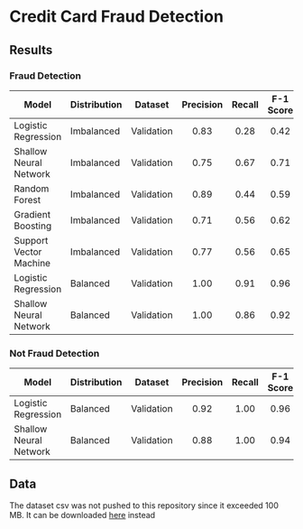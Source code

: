 # Credit Card Fraud Detection

## Results

### Fraud Detection

| Model | Distribution | Dataset| Precision | Recall | F-1 Score |
| --- | --- | --- | :---: | :---: | :---: |
| Logistic Regression | Imbalanced | Validation | 0.83 | 0.28 | 0.42 |
| Shallow Neural Network | Imbalanced | Validation | 0.75 | 0.67 | 0.71 |
| Random Forest | Imbalanced | Validation | 0.89 | 0.44 | 0.59 | 
| Gradient Boosting | Imbalanced | Validation | 0.71 | 0.56 | 0.62 |
| Support Vector Machine | Imbalanced | Validation | 0.77 | 0.56 | 0.65 |
| Logistic Regression | Balanced | Validation | 1.00 | 0.91 | 0.96 |
| Shallow Neural Network | Balanced | Validation | 1.00 | 0.86 | 0.92 |

### Not Fraud Detection

| Model | Distribution | Dataset| Precision | Recall | F-1 Score |
| --- | --- | --- | :---: | :---: | :---: |
| Logistic Regression | Balanced | Validation | 0.92 | 1.00 | 0.96 |
| Shallow Neural Network | Balanced | Validation | 0.88 | 1.00 | 0.94 |

## Data

The dataset csv was not pushed to this repository since it exceeded 100 MB. It can be downloaded [here](https://www.kaggle.com/datasets/mlg-ulb/creditcardfraud) instead